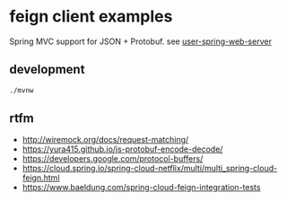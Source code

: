 # feign client examples
Spring MVC support for JSON + Protobuf. see [user-spring-web-server](./user-spring-web-server)

## development

```bash
./mvnw
```

## rtfm

* http://wiremock.org/docs/request-matching/
* https://yura415.github.io/js-protobuf-encode-decode/
* https://developers.google.com/protocol-buffers/
* https://cloud.spring.io/spring-cloud-netflix/multi/multi_spring-cloud-feign.html
* https://www.baeldung.com/spring-cloud-feign-integration-tests

<!--

# Getting Started

### Reference Documentation

For further reference, please consider the following sections:

* [Official Apache Maven documentation](https://maven.apache.org/guides/index.html)
* [Spring Boot Maven Plugin Reference Guide](https://docs.spring.io/spring-boot/docs/2.5.5/maven-plugin/reference/html/)
* [Create an OCI image](https://docs.spring.io/spring-boot/docs/2.5.5/maven-plugin/reference/html/#build-image)
* [OpenFeign](https://docs.spring.io/spring-cloud-openfeign/docs/current/reference/html/)
* [Spring Web](https://docs.spring.io/spring-boot/docs/2.5.5/reference/htmlsingle/#boot-features-developing-web-applications)

### Guides

The following guides illustrate how to use some features concretely:

* [Building a RESTful Web Service](https://spring.io/guides/gs/rest-service/)
* [Serving Web Content with Spring MVC](https://spring.io/guides/gs/serving-web-content/)
* [Building REST services with Spring](https://spring.io/guides/tutorials/bookmarks/)

### Additional Links

These additional references should also help you:

* [Declarative REST calls with Spring Cloud OpenFeign sample](https://github.com/spring-cloud-samples/feign-eureka)

-->
